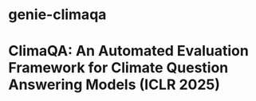 # genie-climaqa
# ClimaQA: An Automated Evaluation Framework for Climate Question Answering Models (ICLR 2025)
